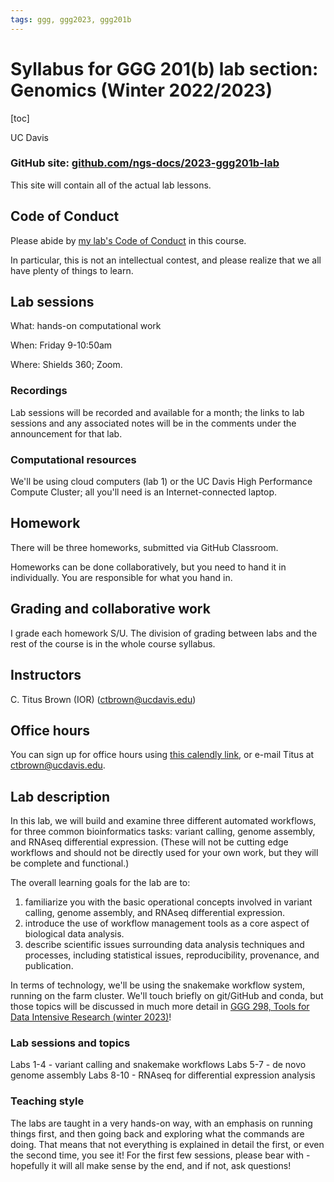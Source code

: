 ```yaml
---
tags: ggg, ggg2023, ggg201b
---
```


# Syllabus for GGG 201(b) lab section: Genomics (Winter 2022/2023)


[toc]

UC Davis

### GitHub site: [github.com/ngs-docs/2023-ggg201b-lab](https://github.com/ngs-docs/2023-GGG201b-lab)

This site will contain all of the actual lab lessons.

## Code of Conduct

Please abide by [my lab's Code of Conduct](http://ivory.idyll.org/lab/coc.html) in this course.

In particular, this is not an intellectual contest, and please realize that we all have plenty of things to learn.

## Lab sessions

What: hands-on computational work

When: Friday 9-10:50am

Where: Shields 360; Zoom.

### Recordings

Lab sessions will be recorded and available for a month; the links to lab sessions and any associated notes will be in the comments under the announcement for that lab.

### Computational resources

We'll be using cloud computers (lab 1) or the UC Davis High Performance Compute Cluster; all you'll need is an Internet-connected laptop.

## Homework

There will be three homeworks, submitted via GitHub Classroom.

Homeworks can be done collaboratively, but you need to hand it in individually. You are responsible for what you hand in.

## Grading and collaborative work

I grade each homework S/U. The division of grading between labs and
the rest of the course is in the whole course syllabus.

## Instructors

C. Titus Brown (IOR) (<ctbrown@ucdavis.edu>)

## Office hours

You can sign up for office hours using [this calendly link](https://calendly.com/ctitusbrown/30min), or e-mail Titus at ctbrown@ucdavis.edu.

## Lab description

In this lab, we will build and examine three different automated workflows, for three common bioinformatics tasks: variant calling, genome assembly, and RNAseq differential expression. (These will not be cutting edge workflows and should not be directly used for your own work, but they will be complete and functional.)

The overall learning goals for the lab are to:

1. familiarize you with the basic operational concepts involved in variant calling, genome assembly, and RNAseq differential expression.
2. introduce the use of workflow management tools as a core aspect of biological data analysis.
3. describe scientific issues surrounding data analysis techniques and processes, including statistical issues, reproducibility, provenance, and publication.

In terms of technology, we'll be using the snakemake workflow system, running on the farm cluster. We'll touch briefly on git/GitHub and conda, but those topics will be discussed in much more detail in [GGG 298, Tools for Data Intensive Research (winter 2023)](https://github.com/ngs-docs/2023-GGG298/blob/main/SYLLABUS.md)!

### Lab sessions and topics

Labs 1-4 - variant calling and snakemake workflows
Labs 5-7 - de novo genome assembly
Labs 8-10 - RNAseq for differential expression analysis

### Teaching style

The labs are taught in a very hands-on way, with an emphasis on running things first, and then going back and exploring what the commands are doing. That means that not everything is explained in detail the first, or even the second time, you see it! For the first few sessions, please bear with - hopefully it will all make sense by the end, and if not, ask questions!
